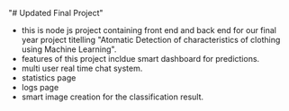 "# Updated Final Project" 
* this is node js project containing front end and back end for our final year project titelling 
  "Atomatic Detection of characteristics of clothing using Machine Learning".
* features of this project incldue smart dashboard for predictions.
* multi user real time chat system.
* statistics page
* logs page
* smart image creation for the classification result.
